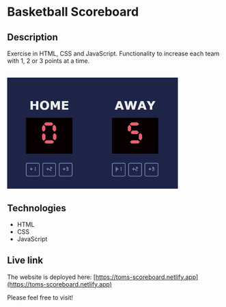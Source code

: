 # Basketball Scoreboard

## Description
Exercise in HTML, CSS and JavaScript. Functionality to increase each team with 1, 2 or 3 points at a time.

<br/>
<img src="scoreboard.png" alt="Screenshot." width="400px"/>

## Technologies
- HTML
- CSS
- JavaScript

## Live link
The website is deployed here:
[https://toms-scoreboard.netlify.app](https://toms-scoreboard.netlify.app)

Please feel free to visit!
